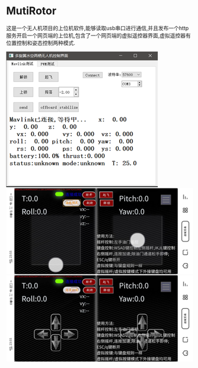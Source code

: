 # MutiRotor

这是一个无人机项目的上位机软件,能够读取usb串口进行通信,并且发布一个http服务开启一个网页端的上位机,包含了一个网页端的虚拟遥控器界面,虚拟遥控器有位置控制和姿态控制两种模式.

<img src="image\2022-06-18-23-57-21-image.png" title="" alt="" data-align="center">



<img src="image\2022-06-18-23-50-09-image.png" title="" alt="" data-align="center">

<img src="image\2022-06-18-23-50-29-image.png" title="" alt="" data-align="center">

